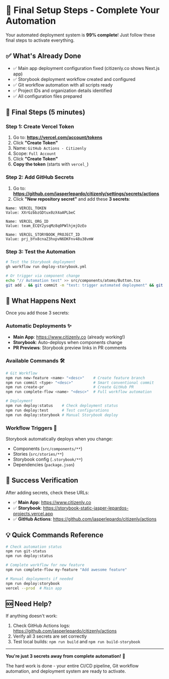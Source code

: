 # 🚀 Final Setup Steps - Complete Your Automation

Your automated deployment system is **99% complete**! Just follow these final steps to activate everything.

## ✅ What's Already Done

- ✅ Main app deployment configuration fixed (citizenly.co shows Next.js app)
- ✅ Storybook deployment workflow created and configured
- ✅ Git workflow automation with all scripts ready
- ✅ Project IDs and organization details identified
- ✅ All configuration files prepared

## 🔧 Final Steps (5 minutes)

### Step 1: Create Vercel Token

1. Go to: **https://vercel.com/account/tokens**
2. Click **"Create Token"**
3. Name: `GitHub Actions - Citizenly`
4. Scope: `Full Account`
5. Click **"Create Token"**
6. **Copy the token** (starts with `vercel_`)

### Step 2: Add GitHub Secrets

1. Go to: **https://github.com/jasperlepardo/citizenly/settings/secrets/actions**
2. Click **"New repository secret"** and add these **3 secrets**:

```
Name: VERCEL_TOKEN
Value: XXrGzbbzGDtux0zX4aAPLbeC

Name: VERCEL_ORG_ID
Value: team_ECQY2ysqMz8q0PWlhjmjOzEo

Name: VERCEL_STORYBOOK_PROJECT_ID
Value: prj_bYx8cnaZ3hxpvN6DKFnv48u38vmW
```

### Step 3: Test the Automation

```bash
# Test the Storybook deployment
gh workflow run deploy-storybook.yml

# Or trigger via component change
echo "// Automation test" >> src/components/atoms/Button.tsx
git add . && git commit -m "test: trigger automated deployment" && git push
```

## 🎯 What Happens Next

Once you add those 3 secrets:

### Automatic Deployments ✨

- **Main App**: https://www.citizenly.co (already working!)
- **Storybook**: Auto-deploys when components change
- **PR Previews**: Storybook preview links in PR comments

### Available Commands 🛠️

```bash
# Git Workflow
npm run new-feature <name> "<desc>"    # Create feature branch
npm run commit <type> "<desc>"         # Smart conventional commit
npm run create-pr                      # Create GitHub PR
npm run complete-flow <name> "<desc>"  # Full workflow automation

# Deployment
npm run deploy:status    # Check deployment status
npm run deploy:test      # Test configurations
npm run deploy:storybook # Manual Storybook deploy
```

### Workflow Triggers 🔄

Storybook automatically deploys when you change:

- Components (`src/components/**`)
- Stories (`src/stories/**`)
- Storybook config (`.storybook/**`)
- Dependencies (`package.json`)

## 🎉 Success Verification

After adding secrets, check these URLs:

- ✅ **Main App**: https://www.citizenly.co
- ✅ **Storybook**: https://storybook-static-jasper-lepardos-projects.vercel.app
- ✅ **GitHub Actions**: https://github.com/jasperlepardo/citizenly/actions

## 💡 Quick Commands Reference

```bash
# Check automation status
npm run git-status
npm run deploy:status

# Complete workflow for new feature
npm run complete-flow my-feature "Add awesome feature"

# Manual deployments if needed
npm run deploy:storybook
vercel --prod  # Main app
```

## 🆘 Need Help?

If anything doesn't work:

1. Check GitHub Actions logs: https://github.com/jasperlepardo/citizenly/actions
2. Verify all 3 secrets are set correctly
3. Test local builds: `npm run build` and `npm run build-storybook`

---

**You're just 3 secrets away from complete automation!** 🚀

The hard work is done - your entire CI/CD pipeline, Git workflow automation, and deployment system are ready to activate.

